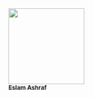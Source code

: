  <td align="center"><a href="https://codeforces.com/profile/EslamAshHraf"><img src="https://userpic.codeforces.org/1582207/title/b42cd0a37bfb9184.jpg" width="150px;" alt=""/><br /><sub><b>Eslam Ashraf</b></sub></a><br /></td>
